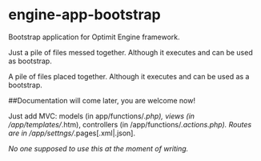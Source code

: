 # engine-app-bootstrap
Bootstrap application for Optimit Engine framework.

Just a pile of files messed together. Although it executes and can be used as bootstrap.

A pile of files placed together. Although it executes and can be used as a bootstrap.  


##Documentation will come later, you are welcome now!

Just add MVC: models (in app/functions/*.php), views (in /app/templates/*.htm), controllers (in /app/functions/*.actions.php).  Routes are in /app/settngs/*.pages[.xml|.json].

_No one supposed to use this at the moment of writing._




